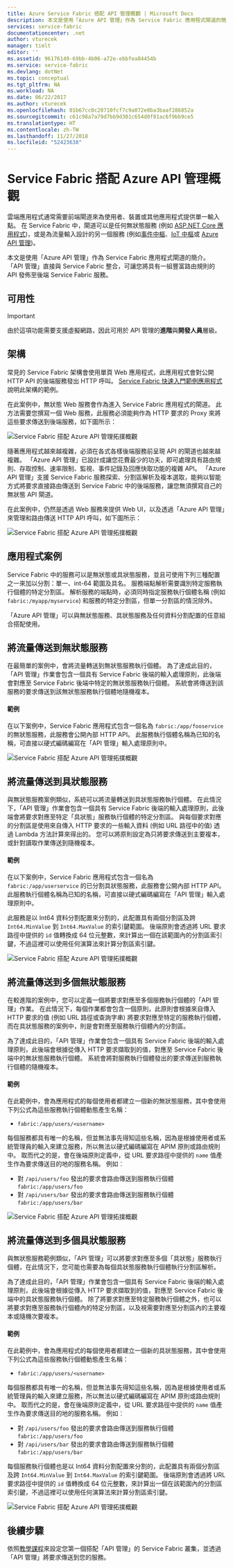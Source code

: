 ```yaml
---
title: Azure Service Fabric 搭配 API 管理概觀 | Microsoft Docs
description: 本文是使用「Azure API 管理」作為 Service Fabric 應用程式閘道的簡介。
services: service-fabric
documentationcenter: .net
author: vturecek
manager: timlt
editor: ''
ms.assetid: 96176149-69bb-4b06-a72e-ebbfea84454b
ms.service: service-fabric
ms.devlang: dotNet
ms.topic: conceptual
ms.tgt_pltfrm: NA
ms.workload: NA
ms.date: 06/22/2017
ms.author: vturecek
ms.openlocfilehash: 01b67cc0c20710fcf7c9a072e0ba3baaf286852a
ms.sourcegitcommit: c61c98a7a79d7bb9d301c654d0f01ac6f9bb9ce5
ms.translationtype: HT
ms.contentlocale: zh-TW
ms.lasthandoff: 11/27/2018
ms.locfileid: "52423638"
---
```

# <a name="service-fabric-with-azure-api-management-overview"></a>Service Fabric 搭配 Azure API 管理概觀

雲端應用程式通常需要前端閘道來為使用者、裝置或其他應用程式提供單一輸入點。 在 Service Fabric 中，閘道可以是任何無狀態服務 (例如 [ASP.NET Core 應用程式](service-fabric-reliable-services-communication-aspnetcore.md))，或是為流量輸入設計的另一個服務 (例如[事件中樞](https://docs.microsoft.com/azure/event-hubs/)、[IoT 中樞](https://docs.microsoft.com/azure/iot-hub/)或 [Azure API 管理](https://docs.microsoft.com/azure/api-management/))。

本文是使用「Azure API 管理」作為 Service Fabric 應用程式閘道的簡介。 「API 管理」直接與 Service Fabric 整合，可讓您將具有一組豐富路由規則的 API 發佈至後端 Service Fabric 服務。 

## <a name="availability"></a>可用性

> [!IMPORTANT]
> 由於這項功能需要支援虛擬網路，因此可用於 API 管理的**進階**與**開發人員**層級。

## <a name="architecture"></a>架構

常見的 Service Fabric 架構會使用單頁 Web 應用程式，此應用程式會對公開 HTTP API 的後端服務發出 HTTP 呼叫。 [Service Fabric 快速入門範例應用程式](https://github.com/Azure-Samples/service-fabric-dotnet-getting-started)說明此架構的範例。

在此案例中，無狀態 Web 服務會作為進入 Service Fabric 應用程式的閘道。 此方法需要您撰寫一個 Web 服務，此服務必須能夠作為 HTTP 要求的 Proxy 來將這些要求傳送到後端服務，如下圖所示：

![Service Fabric 搭配 Azure API 管理拓撲概觀][sf-web-app-stateless-gateway]

隨著應用程式越來越複雜，必須在各式各樣後端服務前呈現 API 的閘道也越來越複雜。 「Azure API 管理」已設計成讓您花費最少的功夫，即可處理具有路由規則、存取控制、速率限制、監視、事件記錄及回應快取功能的複雜 API。 「Azure API 管理」支援 Service Fabric 服務探索、分割區解析及複本選取，能夠以智能方式將要求直接路由傳送到 Service Fabric 中的後端服務，讓您無須撰寫自己的無狀態 API 閘道。 

在此案例中，仍然是透過 Web 服務來提供 Web UI，以及透過「Azure API 管理」來管理和路由傳送 HTTP API 呼叫，如下圖所示：

![Service Fabric 搭配 Azure API 管理拓撲概觀][sf-apim-web-app]

## <a name="application-scenarios"></a>應用程式案例

Service Fabric 中的服務可以是無狀態或具狀態服務，並且可使用下列三種配置之一來加以分割：單一、int-64 範圍及具名。 服務端點解析需要識別特定服務執行個體的特定分割區。 解析服務的端點時，必須同時指定服務執行個體名稱 (例如 `fabric:/myapp/myservice`) 和服務的特定分割區，但單一分割區的情況除外。

「Azure API 管理」可以與無狀態服務、具狀態服務及任何資料分割配置的任意組合搭配使用。

## <a name="send-traffic-to-a-stateless-service"></a>將流量傳送到無狀態服務

在最簡單的案例中，會將流量轉送到無狀態服務執行個體。 為了達成此目的，「API 管理」作業會包含一個具有 Service Fabric 後端的輸入處理原則，此後端會對應至 Service Fabric 後端中特定的無狀態服務執行個體。 系統會將傳送到該服務的要求傳送到該無狀態服務執行個體地隨機複本。

#### <a name="example"></a>範例
在以下案例中，Service Fabric 應用程式包含一個名為 `fabric:/app/fooservice` 的無狀態服務，此服務會公開內部 HTTP API。 此服務執行個體名稱為已知的名稱，可直接以硬式編碼編寫在「API 管理」輸入處理原則中。 

![Service Fabric 搭配 Azure API 管理拓撲概觀][sf-apim-static-stateless]

## <a name="send-traffic-to-a-stateful-service"></a>將流量傳送到具狀態服務

與無狀態服務案例類似，系統可以將流量轉送到具狀態服務執行個體。 在此情況下，「API 管理」作業會包含一個具有 Service Fabric 後端的輸入處理原則，此後端會將要求對應至特定「具狀態」服務執行個體的特定分割區。 與每個要求對應的分割區是使用來自傳入 HTTP 要求的一些輸入資料 (例如 URL 路徑中的值) 透過 Lambda 方法計算來得出的。 您可以將原則設定為只將要求傳送到主要複本，或針對讀取作業傳送到隨機複本。

#### <a name="example"></a>範例

在以下案例中，Service Fabric 應用程式包含一個名為 `fabric:/app/userservice` 的已分割具狀態服務，此服務會公開內部 HTTP API。 此服務執行個體名稱為已知的名稱，可直接以硬式編碼編寫在「API 管理」輸入處理原則中。  

此服務是以 Int64 資料分割配置來分割的，此配置具有兩個分割區及跨 `Int64.MinValue` 到 `Int64.MaxValue` 的索引鍵範圍。 後端原則會透過將 URL 要求路徑中提供的 `id` 值轉換成 64 位元整數，來計算出一個在該範圍內的分割區索引鍵，不過這裡可以使用任何演算法來計算分割區索引鍵。 

![Service Fabric 搭配 Azure API 管理拓撲概觀][sf-apim-static-stateful]

## <a name="send-traffic-to-multiple-stateless-services"></a>將流量傳送到多個無狀態服務

在較進階的案例中，您可以定義一個將要求對應至多個服務執行個體的「API 管理」作業。 在此情況下，每個作業都會包含一個原則，此原則會根據來自傳入 HTTP 要求的值 (例如 URL 路徑或查詢字串) 將要求對應至特定的服務執行個體，而在具狀態服務的案例中，則是會對應至服務執行個體內的分割區。 

為了達成此目的，「API 管理」作業會包含一個具有 Service Fabric 後端的輸入處理原則，此後端會根據從傳入 HTTP 要求擷取到的值，對應至 Service Fabric 後端中的無狀態服務執行個體。 系統會將對服務執行個體發出的要求傳送到服務執行個體的隨機複本。

#### <a name="example"></a>範例

在此範例中，會為應用程式的每個使用者都建立一個新的無狀態服務，其中會使用下列公式為這些服務執行個體動態產生名稱：
 
 - `fabric:/app/users/<username>`

 每個服務都具有唯一的名稱，但並無法事先得知這些名稱，因為是根據使用者或系統管理員的輸入來建立服務，所以無法以硬式編碼編寫在 APIM 原則或路由規則中。 取而代之的是，會在後端原則定義中，從 URL 要求路徑中提供的 `name` 值產生作為要求傳送目的地的服務名稱。 例如︰

  - 對 `/api/users/foo` 發出的要求會路由傳送到服務執行個體 `fabric:/app/users/foo`
  - 對 `/api/users/bar` 發出的要求會路由傳送到服務執行個體 `fabric:/app/users/bar`

![Service Fabric 搭配 Azure API 管理拓撲概觀][sf-apim-dynamic-stateless]

## <a name="send-traffic-to-multiple-stateful-services"></a>將流量傳送到多個具狀態服務

與無狀態服務範例類似，「API 管理」可以將要求對應至多個「具狀態」服務執行個體，在此情況下，您可能也需要為每個具狀態服務執行個體執行分割區解析。

為了達成此目的，「API 管理」作業會包含一個具有 Service Fabric 後端的輸入處理原則，此後端會根據從傳入 HTTP 要求擷取到的值，對應至 Service Fabric 後端中的具狀態服務執行個體。 除了將要求對應至特定服務執行個體之外，也可以將要求對應至服務執行個體內的特定分割區，以及視需要對應至分割區內的主要複本或隨機次要複本。

#### <a name="example"></a>範例

在此範例中，會為應用程式的每個使用者都建立一個新的具狀態服務，其中會使用下列公式為這些服務執行個體動態產生名稱：
 
 - `fabric:/app/users/<username>`

 每個服務都具有唯一的名稱，但並無法事先得知這些名稱，因為是根據使用者或系統管理員的輸入來建立服務，所以無法以硬式編碼編寫在 APIM 原則或路由規則中。 取而代之的是，會在後端原則定義中，從 URL 要求路徑中提供的 `name` 值產生作為要求傳送目的地的服務名稱。 例如︰

  - 對 `/api/users/foo` 發出的要求會路由傳送到服務執行個體 `fabric:/app/users/foo`
  - 對 `/api/users/bar` 發出的要求會路由傳送到服務執行個體 `fabric:/app/users/bar`

每個服務執行個體也是以 Int64 資料分割配置來分割的，此配置具有兩個分割區及跨 `Int64.MinValue` 到 `Int64.MaxValue` 的索引鍵範圍。 後端原則會透過將 URL 要求路徑中提供的 `id` 值轉換成 64 位元整數，來計算出一個在該範圍內的分割區索引鍵，不過這裡可以使用任何演算法來計算分割區索引鍵。 

![Service Fabric 搭配 Azure API 管理拓撲概觀][sf-apim-dynamic-stateful]

## <a name="next-steps"></a>後續步驟

依照[教學課程](service-fabric-tutorial-deploy-api-management.md)來設定您第一個搭配「API 管理」的 Service Fabric 叢集，並透過「API 管理」將要求傳送到您的服務。

<!-- links -->

<!-- pics -->
[sf-apim-web-app]: ./media/service-fabric-api-management-overview/sf-apim-web-app.png
[sf-web-app-stateless-gateway]: ./media/service-fabric-api-management-overview/sf-web-app-stateless-gateway.png
[sf-apim-static-stateless]: ./media/service-fabric-api-management-overview/sf-apim-static-stateless.png
[sf-apim-static-stateful]: ./media/service-fabric-api-management-overview/sf-apim-static-stateful.png
[sf-apim-dynamic-stateless]: ./media/service-fabric-api-management-overview/sf-apim-dynamic-stateless.png
[sf-apim-dynamic-stateful]: ./media/service-fabric-api-management-overview/sf-apim-dynamic-stateful.png